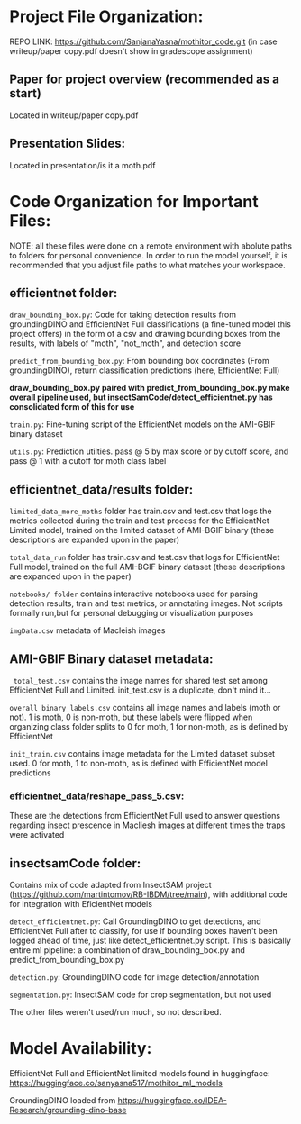 # Project File Organization:

REPO LINK: https://github.com/SanjanaYasna/mothitor_code.git (in case  writeup/paper copy.pdf doesn't show in gradescope assignment)

## Paper for project overview (recommended as a start)

Located in writeup/paper copy.pdf

## Presentation Slides: 

Located in presentation/is it a moth.pdf

# Code Organization for Important Files:

NOTE: all these files were done on a remote environment with abolute paths to folders for personal convenience. In order to run the model yourself, it is recommended that you adjust file paths to what matches your workspace.

## efficientnet folder:


```draw_bounding_box.py```: Code for taking detection results from groundingDINO and EfficientNet Full classifications (a fine-tuned model this project offers) in the form of a csv and drawing bounding boxes from the results, with labels of "moth", "not_moth", and detection score 

```predict_from_bounding_box.py```: From bounding box coordinates (From groundingDINO), return classification predictions (here, EfficientNet Full) 

**draw_bounding_box.py paired with predict_from_bounding_box.py make overall pipeline used, but insectSamCode/detect_efficientnet.py has consolidated form of this for use**

```train.py```: Fine-tuning script of the EfficientNet models on the AMI-GBIF binary dataset

```utils.py```: Prediction utilties. pass @ 5 by max score or by cutoff score, and pass @ 1 with a cutoff for moth class label

## efficientnet_data/results folder: 

```limited_data_more_moths``` folder has train.csv and test.csv that logs the metrics collected during the train and test process for the EfficientNet Limited model, trained on the limited dataset of AMI-BGIF binary (these descriptions are expanded upon in the paper) 

```total_data_run``` folder has train.csv and test.csv that logs for EfficientNet Full model, trained on the full AMI-BGIF binary dataset (these descriptions are expanded upon in the paper) 

```notebooks/ folder``` contains interactive notebooks used for parsing detection results, train and test metrics, or annotating images. Not scripts formally run,but for personal debugging or visualization purposes

```imgData.csv``` metadata of Macleish images

## AMI-GBIF Binary dataset metadata: 

``` total_test.csv``` contains the image names for shared test set among EfficientNet Full and Limited. init_test.csv is a duplicate, don't mind it... 

```overall_binary_labels.csv``` contains all image names and labels (moth or not).  1 is moth, 0 is non-moth, but these labels were flipped when organizing class folder splits to 0 for moth, 1 for non-moth, as is defined by EfficientNet

```init_train.csv``` contains image metadata for the Limited dataset subset used.  0 for moth, 1 to non-moth, as is defined with EfficientNet model predictions

### efficientnet_data/reshape_pass_5.csv:

These are the detections from EfficientNet Full used to answer questions regarding insect prescence in Macliesh images at different times the traps were activated

## insectsamCode folder:

Contains mix of code adapted from InsectSAM project (https://github.com/martintomov/RB-IBDM/tree/main), with additional code for integration with EficientNet models

```detect_efficientnet.py```:  Call GroundingDINO to get detections, and EfficientNet Full after to classify, for use if bounding boxes haven't been logged ahead of time, just like detect_efficientnet.py script. This is basically entire ml pipeline: a combination of draw_bounding_box.py and predict_from_bounding_box.py

```detection.py```: GroundingDINO code for image detection/annotation

```segmentation.py```: InsectSAM code for crop segmentation, but not used

The other files weren't used/run much, so not described.

# Model Availability: 

EfficientNet Full and EfficientNet limited models found in huggingface: https://huggingface.co/sanyasna517/mothitor_ml_models

GroundingDINO loaded from https://huggingface.co/IDEA-Research/grounding-dino-base 
